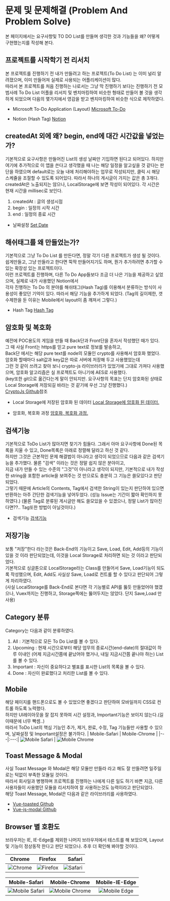 # 문제 및 문제해결 (Problem And Problem Solve)
본 페이지에서는 요구사항및 TO DO List를 만들며 생각한 것과 기능들을 왜? 어떻게 구현했는지를 작성해 본다.

## 프로젝트를 시작학기 전 리서치
본 프로젝트를 진행하기 전 내가 만들려고 하는 프로젝트(To Do List) 는 이미 널리 알려졌으며, 이미 만들어져 실제로 사용되는 어플리케이션이 많다.  
따라서 본 프로젝트를 처음 진행하는 나로서는 그냥 막 진행하기 보다는 진행하기 전 모범사례 To Do List 어플을 리서치 및 벤치마킹하여 비슷한 형태로 만들어 볼 것을 생각하게 되었으며
다음의 몇가지에서 영감을 받고 벤치마킹하여 비슷한 식으로 제작하였다.

- Microsoft To-Do Application (Layout)
[Microsoft To-Do](http://15.164.141.35/src/assets/github_image/image_1.png)

- Notion (Hash Tag)
[Notion](http://15.164.141.35/src/assets/github_image/image_2.png)

## createdAt 외에 왜? begin, end에 대간 시간값을 넣었는가?
기본적으로 요구사항은 만들어진 List의 생성 날짜만 기입하면 된다고 되어있다. 하지만 여기에 추가적으로 이 앱을 쓴다고 생각했을 때 나는 해당 일정을 알고싶을 것 같다는 판단을 하였으며
default로는 오늘 내에 처리해야하는 업무로 작성되지만, 클릭 시 해당 스케쥴을 조절할 수 있도록 되어있다.
따라서 하나의 게시글이 가지는 값은 총 3개다. createdAt은 노출되지는 않으나, LocalStorage에 보면 작성이 되어있다. 각 시간은 현재 시간을 millisec로 보인다.

1. createdAt : 글의 생성시점
2. begin : 일정의 시작 시간
3. end : 일정의 종료 시간

- 날짜설정
[Set Date](http://15.164.141.35/src/assets/github_image/image_7.png)

## 해쉬태그를 왜 만들었는가?
기본적으로 그냥 To Do List 를 만든다면, 정말 각기 다른 프로젝트가 생성 될 것이다.  
쉽게만들고, 그냥 만들라고 한다면 뚝딱 만들어지기도 하며, 뭔가 추가하려면 추가할 수 있는 확장성 있는 프로젝트이다.  
이런 프로젝트를 진행하며, 다른 To Do App들보다 조금 더 나은 기능을 제공하고 싶었으며, 실제로 내가 사용했던 Notion에서  
각자 진행하는 To Do 의 분야를 해쉬태그(Hash Tag)를 이용해서 분류하는 방식이 사용성이 좋았던 기억이 있다. 따라서 해당 기능을 추가하게 되었다.
(Tag의 길이제한, 갯수제한을 둔 이유는 Mobile에서 layout이 좀 깨져서 그렇다.)

- Hash Tag
[Hash Tag](http://15.164.141.35/src/assets/github_image/image_2.png)

## 암호화 및 복호화
예전에 POC용도의 게임을 만들 때 Back단과 Front단을 혼자서 작성했던 때가 있다. 그 때 사실 Front는 https를 믿고 pure text로 정보를 발송하고,  
Back단 에서는 해당 pure text를 node의 모듈인 crypto를 사용해서 암호화 했었다. 암호화 할때마다 salt값과 key값은 따로 서버에 저장해 두고 사용했었는데  
그런 것 같이 쓰려고 찾아 보니 crypto-js 라이브러리가 있었기에 그대로 가져다 사용했으며, 암호화 알고리즘은 실 프로젝트도 아니기에 AES로 사용했다.  
(key또한 git으로 옮긴다는게 말이 안되지만. 요구사항의 목표는 단지 암호화된 상태로 Local Storage에 저장되길 바라는 것 같기에 우선 그냥 진행했다.)  
[CryptoJs Github](https://github.com/brix/crypto-js)참조  

- Local Storage에 저장된 암호화 된 데이터
[Local Storage에 암호화 된 데이터.](http://15.164.141.35/src/assets/github_image/image_4.png)

- 암호화, 복호화 과정
[암호화, 복호화 과정.](http://15.164.141.35/src/assets/github_image/image_5.png)

## 검색기능
기본적으로 ToDo List가 많아지면 찾기가 힘들다. 그래서 아마 요구사항에 Done된 목록을 지울 수 있고, Done목록은 아래로 정렬해 달라고 하신 것 같다.  
하지만 그것은 근본적인 문제 해결법이 아니라고 생각이 되었으므로 다음과 같은 검색기능을 추가했다. 물론 "검색" 이라는 것은 정말 쉽지 않은 분야이고,  
지금 내가 만들 수 있는 수준의 "그것"이 아니라고 생각이 되지만, 기본적으로 내가 작성한 string을 포함한 article을 보여주는 것 만으로도 충분히 그 기능은 쓸모있다고 판단되었다.  
그렇기 때문에 Article의 Contents, Tag에서 검색한 String이 있는지 판단하여 있으면 반환하는 아주 간단한 검색기능을 넣어두었다. (성능 Issue는 기간이 짧아 확인하지 못하였다.)
(물론 Tag로 분류된 게시글만 해도 쓸모있을 수 있겠으나, 정말 List가 많아진다면??.. Tag또한 방법이 아닐것이다.)

- 검색기능
[검색기능](http://15.164.141.35/src/assets/github_image/image_6.png)

## 저장기능
보통 "저장"한다 라는것은 Back-End의 기능이고 Save, Load, Edit, Add등의 기능이 있을 것 이라 판단되었는데, 이것을 Local Storage로 처리하면 되는 것 이라고 판단되었다.  
기본적으로 싱글톤으로 LocalStorage라는 Class를 만들어서 Save, Load기능이 되도록 작성했으며, Edit, Add도 사실상 Save, Load로 컨트롤 할 수 있다고 판단되어 그렇게 차리하였다.  
(사실 LocalStorage를 Back-End로 본다면 각 기능별로 API를 뚫듯 만들었어야 했겠으나, Vuex까지는 진행하고, Storage쪽에는 뚫어두지는 않았다. 단지 Save,Load 만 사용)

## Category 분류
Category는 다음과 같이 분류하였다.
1. All : 기본적으로 모든 To Do List를 볼 수 있다.
2. Upcoming : 현재 시간으로부터 해당 업무의 종료시간(end-date)의 절대값이 하루 이내인 (어제 지금시간쯤에 끝났어야 했거나, 내일 지금시간쯤 끝나야 하는) List를 볼 수 있다.
3. Important : 자신이 중요하다고 별표를 표시한 List의 목록을 볼 수 있다.
4. Done : 자신이 완료했다고 처리한 List를 볼 수 있다.

## Mobile
해당 페이지를 핸드폰으로도 볼 수 있었으면 좋겠다고 판단하여 모바일까지 CSS로 컨트롤 하도록 노력했다.  
하지만 UI레이아웃을 잘 잡지 못하여 시간 설정과, Important기능은 보이지 않는다.(길이때문에 너무 빡셈..)  
따라서 ToDo List의 핵심 기능인 추가, 제거, 완료, 수정, Tag 기능들만 사용할 수 있으며, 날짜설정 및 Important설정은 불가하다.
| Mobile-Safari | Mobile-Chrome |
|---|:---:|
![Mobile Safari](http://15.164.141.35/src/assets/github_image/Mobile_Safari.png) | ![Mobile Chrome](http://15.164.141.35/src/assets/github_image/Mobile_Chrome.png)

## Toast Message & Modal
사실 Toast Message 와 Modal은 해당 모듈만 만들라 라고 해도 잘 만들려면 일주일로는 턱없이 부족한 모듈일 것이다.  
따라서 회사일과 병행하며 프로젝트를 진행하는 나에게 다른 일도 하기 바쁜 지금, 다른 사용자들이 사용했던 모듈을 리서치하여 잘 사용하는것도 능력이라고 판단되었다.  
해당 Toast Message, Modal은 다음과 같은 라이브러리를 사용하였다.
- [Vue-toasted Github](https://madewithvuejs.com/vue-toasted)  
- [Vue-js-modal Github](https://github.com/euvl/vue-js-modal)

## Browser 별 호환도
브라우저는 IE, IE-Edge를 제외한 나머지 브라우저에서 테스트를 해 보았으며, Layout 및 기능이 정상동작 한다고 판단 되었으나. 추후 더 확인해 봐야할 것이다.

| Chrome | Firefox | Safari |
|---|:---:|---:|
![Chrome](http://15.164.141.35/src/assets/github_image/Chrome.png) | ![Firefox](http://15.164.141.35/src/assets/github_image/Firefox.png) | ![Safari](http://15.164.141.35/src/assets/github_image/Safari.png)

| Mobile-Safari | Mobile-Chrome | Mobile-IE-Edge |
|---|:---:|:---:|
![Mobile Safari](http://15.164.141.35/src/assets/github_image/Mobile_Safari.png) | ![Mobile Chrome](http://15.164.141.35/src/assets/github_image/Mobile_Chrome.png) | ![Mobile Edge](http://15.164.141.35/src/assets/github_image/Mobile_Edge.png)